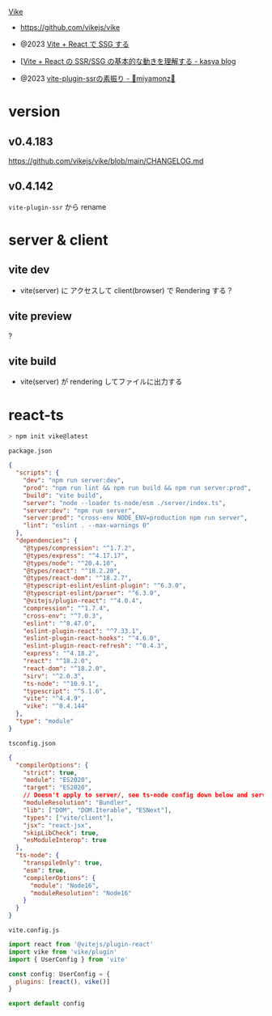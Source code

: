 [Vike](https://vike.dev/)

- https://github.com/vikejs/vike

- @2023 [Vite + React で SSG する](https://kasyalog.site/blog/vite-react-ssg-with-vite-plugin-ssr/)
- [[Vite + React の SSR/SSG の基本的な動きを理解する - kasya blog](https://kasyalog.site/blog/vite-react-ssr-ssg-basic/)

- @2023 [vite-plugin-ssrの素振り - 🍊miyamonz🍊](https://scrapbox.io/miyamonz/vite-plugin-ssr%E3%81%AE%E7%B4%A0%E6%8C%AF%E3%82%8A)

# version

## v0.4.183

https://github.com/vikejs/vike/blob/main/CHANGELOG.md

## v0.4.142

`vite-plugin-ssr` から rename

# server & client

## vite dev

- vite(server) に アクセスして client(browser) で Rendering する？

## vite preview

?

## vite build

- vite(server) が rendering してファイルに出力する

# react-ts

```sh
> npm init vike@latest
```

`package.json`

```json
{
  "scripts": {
    "dev": "npm run server:dev",
    "prod": "npm run lint && npm run build && npm run server:prod",
    "build": "vite build",
    "server": "node --loader ts-node/esm ./server/index.ts",
    "server:dev": "npm run server",
    "server:prod": "cross-env NODE_ENV=production npm run server",
    "lint": "eslint . --max-warnings 0"
  },
  "dependencies": {
    "@types/compression": "^1.7.2",
    "@types/express": "^4.17.17",
    "@types/node": "^20.4.10",
    "@types/react": "^18.2.20",
    "@types/react-dom": "^18.2.7",
    "@typescript-eslint/eslint-plugin": "^6.3.0",
    "@typescript-eslint/parser": "^6.3.0",
    "@vitejs/plugin-react": "^4.0.4",
    "compression": "^1.7.4",
    "cross-env": "^7.0.3",
    "eslint": "^8.47.0",
    "eslint-plugin-react": "^7.33.1",
    "eslint-plugin-react-hooks": "^4.6.0",
    "eslint-plugin-react-refresh": "^0.4.3",
    "express": "^4.18.2",
    "react": "^18.2.0",
    "react-dom": "^18.2.0",
    "sirv": "^2.0.3",
    "ts-node": "^10.9.1",
    "typescript": "^5.1.6",
    "vite": "^4.4.9",
    "vike": "^0.4.144"
  },
  "type": "module"
}
```

`tsconfig.json`

```json
{
  "compilerOptions": {
    "strict": true,
    "module": "ES2020",
    "target": "ES2020",
    // Doesn't apply to server/, see ts-node config down below and server/tsconfig.json
    "moduleResolution": "Bundler",
    "lib": ["DOM", "DOM.Iterable", "ESNext"],
    "types": ["vite/client"],
    "jsx": "react-jsx",
    "skipLibCheck": true,
    "esModuleInterop": true
  },
  "ts-node": {
    "transpileOnly": true,
    "esm": true,
    "compilerOptions": {
      "module": "Node16",
      "moduleResolution": "Node16"
    }
  }
}
```

`vite.config.js`

```js
import react from '@vitejs/plugin-react'
import vike from 'vike/plugin'
import { UserConfig } from 'vite'

const config: UserConfig = {
  plugins: [react(), vike()]
}

export default config
```
